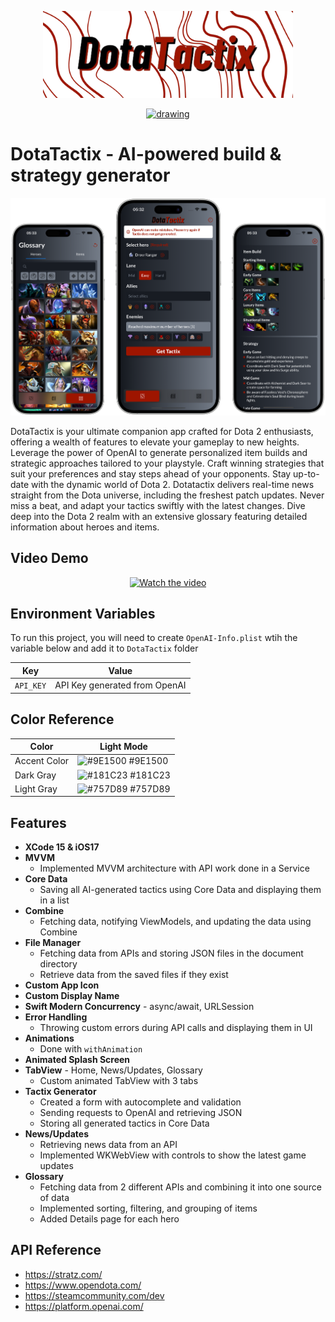 <p align="center">
    <img src="Media/launch.png" alt="drawing" width="400"/>
</p>
<p align="center">
    <a href="https://apps.apple.com/us/app/dotatactix/id6474991131">
        <img src="https://developer.apple.com/assets/elements/badges/download-on-the-app-store.svg" alt="drawing" width="200"/>
    </a>
</p>

# DotaTactix - AI-powered build & strategy generator

<p align="center">
    <img src="Media/Screenshots.png" alt="drawing" width="700"/>
</p>

DotaTactix is your ultimate companion app crafted for Dota 2 enthusiasts, offering a wealth of features to elevate your gameplay to new heights.
Leverage the power of OpenAI to generate personalized item builds and strategic approaches tailored to your playstyle. Craft winning strategies that suit your preferences and stay steps ahead of your opponents.
Stay up-to-date with the dynamic world of Dota 2. Dotatactix delivers real-time news straight from the Dota universe, including the freshest patch updates. Never miss a beat, and adapt your tactics swiftly with the latest changes.
Dive deep into the Dota 2 realm with an extensive glossary featuring detailed information about heroes and items.

## Video Demo

<p align="center">
    <a href="https://youtu.be/11N7anM4KtQ">
      <img src="https://img.youtube.com/vi/11N7anM4KtQ/maxresdefault.jpg" alt="Watch the video" style="width: 400px;">
    </a>
</p>

## Environment Variables

To run this project, you will need to create `OpenAI-Info.plist` wtih the variable below and add it to `DotaTactix` folder

| Key             | Value                                                      | 
| --------------- | -----------------------------------------------------------------| 
| `API_KEY`       | API Key generated from OpenAI | 

## Color Reference

| Color             | Light Mode                                                       |
| ----------------- | -----------------------------------------------------------------|
| Accent Color     | ![#9E1500](https://via.placeholder.com/10/9E1500?text=+) #9E1500 |
| Dark Gray     | ![#181C23](https://via.placeholder.com/10/181C23?text=+) #181C23 |
| Light Gray    | ![#757D89](https://via.placeholder.com/10/757D89?text=+) #757D89 |


## Features

- **XCode 15 & iOS17**
- **MVVM**
    - Implemented MVVM architecture with API work done in a Service
- **Core Data**
    - Saving all AI-generated tactics using Core Data and displaying them in a list
- **Combine**
    - Fetching data, notifying ViewModels, and updating the data using Combine
- **File Manager**
    - Fetching data from APIs and storing JSON files in the document directory
    - Retrieve data from the saved files if they exist
- **Custom App Icon**
- **Custom Display Name**
- **Swift Modern Concurrency** - async/await, URLSession
- **Error Handling**
    - Throwing custom errors during API calls and displaying them in UI
- **Animations**
    - Done with `withAnimation`
- **Animated Splash Screen**
- **TabView** - Home, News/Updates, Glossary
    - Custom animated TabView with 3 tabs
- **Tactix Generator**
    - Created a form with autocomplete and validation
    - Sending requests to OpenAI and retrieving JSON
    - Storing all generated tactics in Core Data
- **News/Updates**
    - Retrieving news data from an API
    - Implemented WKWebView with controls to show the latest game updates
- **Glossary**
    - Fetching data from 2 different APIs and combining it into one source of data
    - Implemented sorting, filtering, and grouping of items
    - Added Details page for each hero


## API Reference

- https://stratz.com/
- https://www.opendota.com/
- https://steamcommunity.com/dev
- https://platform.openai.com/
